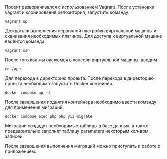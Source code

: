 Проект разворачивался с использованием Vagrant.
После установки vagrant и клонирования репозитория, запустить команду:

   ```vagrant up``` 

Дождаться выполнения первичной настройки виртуальной машины и скачивания необходимых плагинов.
Для доступа к виртуальной машине вводится команда

   ```vagrant ssh```

После того как мы окажемся в консоли виртуальной машины, вводим

   ```cd /app```

Для перехода в директорию проекта.
После перехода в директорию проекта необходимо запустить Docker контейнер.

```docker compose up -d```

После завершения поднятия контейнера необходимо ввести команду для применения миграций.

```docker compose exec php php yii migrate```

Миграции создадут необходимые таблицы в базе данных, а также предварительно заполнят таблицу parameters некоторым кол-вом записей.

После завершения выполнения миграций можно приступать к работе с приложением.



